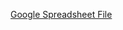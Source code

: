 [Google Spreadsheet File](https://docs.google.com/spreadsheets/d/1_TwXVFp7C7LCZUX3osNezYBly5GJ8eisCjLqQrXAm_w/edit?usp=sharing)
